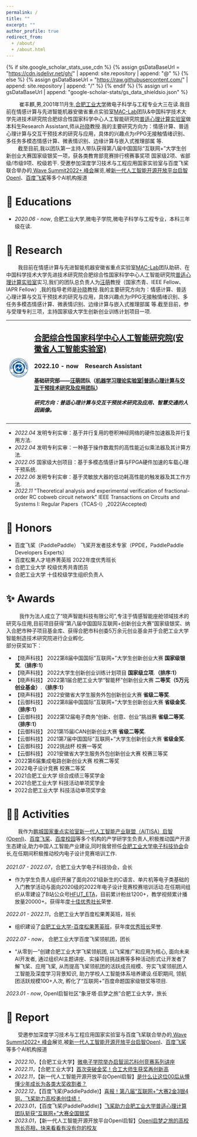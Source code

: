 ```yaml
---
permalink: /
title: ""
excerpt: ""
author_profile: true
redirect_from: 
  + /about/
  + /about.html
---
```


{% if site.google_scholar_stats_use_cdn %}
{% assign gsDataBaseUrl = "https://cdn.jsdelivr.net/gh/" | append: site.repository | append: "@" %}
{% else %}
{% assign gsDataBaseUrl = "https://raw.githubusercontent.com/" | append: site.repository | append: "/" %}
{% endif %}
{% assign url = gsDataBaseUrl | append: "google-scholar-stats/gs_data_shieldsio.json" %}

<span class='anchor' id='about-me'></span>

&emsp; &emsp; 崔丰麒,男,2001年11月生,[合肥工业大学](https://www.hfut.edu.cn/)微电子科学与工程专业大三在读.我目前在情感计算与先进智能机器安徽省重点实验室[MAC-Lab](http://faculty.hfut.edu.cn/sunxiao/zh_CN/index.htm)团队&中国科学技术大学先进技术研究院合肥综合性国家科学中心人工智能研究院[普适心理计算实验室](http://iai.ustc.edu.cn/iai/r271.html)做本科生Research Assistant,师从[孙晓](http://faculty.hfut.edu.cn/sunxiao/zh_CN/index.htm)教授.我的主要研究方向为：情感计算、普适心理计算与交互干预技术的研究与应用，具体的兴趣点为rPPG无接触情绪识别、多任务多模态情感计算、微表情识别、边缘计算与嵌入式推理部属 等.<br>
&emsp; &emsp;截至目前,我以团队第一主持人带队获得第八届中国国际“互联网+”大学生创新创业大赛国家级银奖一项，获各类教育部竞赛排行榜赛事奖项 国家级2项、省部级/市级9项、校级若干.
受邀参加深度学习技术与工程应用国家实验室与百度飞桨联合举办的[ Wave Summit2022+ 峰会](./images/wavesummit.png)展览,被[新一代人工智能开源开放平台启智OpenI](https://mp.weixin.qq.com/s/FFwSKbIKiCb95YpEa6mnxQ)、[百度飞桨](https://mp.weixin.qq.com/s/SgK9qSmYQ9ihIfvb1sHEwA)等多个AI机构报道

# 📖 Educations
- *2020.06 - now*, 合肥工业大学,微电子学院,微电子科学与工程专业，本科三年级在读.


# 🔬 Research
&emsp; &emsp;我目前在情感计算与先进智能机器安徽省重点实验室[MAC-Lab](http://faculty.hfut.edu.cn/sunxiao/zh_CN/index.htm)团队助研、在中国科学技术大学先进技术研究院合肥综合性国家科学中心人工智能研究院[普适心理计算实验室](http://iai.ustc.edu.cn/iai/r271.html)实习,我们的团队总负责人为[汪萌](http://faculty.hfut.edu.cn/wm12/zh_CN/index/198449/list/index.htm)教授（国家杰青、IEEE Fellow、IAPR Fellow）,我的指导老师是[孙晓](http://faculty.hfut.edu.cn/sunxiao/zh_CN/index.htm)教授.我的主要研究方向为：情感计算、普适心理计算与交互干预技术的研究与应用，具体兴趣点为rPPG无接触情绪识别、多任务多模态情感计算、微表情识别、边缘计算与嵌入式推理部属 等.截至目前，参与受理专利三项，主持国家级大学生创新创业训练计划项目一项.
<table class="imgtable"><tr><td>
<a href="http://iai.ustc.edu.cn/iai/r271.html"><img src="https://github.com/QIcita/QIcita.github.io/blob/main/_pages/images/iai.jpg?raw=true" alt="IAI" width="80px" /></a>&nbsp;</td>
<td align="left"><h2><a href="http://iai.ustc.edu.cn/iai/r271.html">合肥综合性国家科学中心人工智能研究院(安徽省人工智能实验室)</a></h2>
<h3>2022.10 - now &nbsp;&nbsp;&nbsp;Research Assistant</h3>
<h4>基础研究部——<a href="http://faculty.hfut.edu.cn/wm12/zh_CN/index/198449/list/index.htm">汪萌</a>团队（<a href="http://iai.ustc.edu.cn/iai/r271.html">机器学习理论实验室|普适心理计算与交互干预技术研究及应用团队</a>）</h4>
<h5>研究方向：普适心理计算与交互干预技术研究及应用、智慧交通的人因画像。</h5>
 </td></tr></table>

- *2022.04* 发明专利实审：基于并行复用的卷积神经网络的硬件加速器及并行复用方法.  
- *2022.04* 发明专利实审：一种基于操作数裁剪的高性能近似乘法器及其计算方法.
- *2022.05* 国家级大创项目：基于多模态情感计算与FPGA硬件加速的车载心理干预系统.
- *2022.06* 发明专利实审：基于灵敏放大器的低功耗高性能的触发器及其工作方法.
- *2022.11* "Theoretical analysis and experimental verification of fractional-order RC cobweb circuit network" IEEE Transactions on Circuits and Systems I: Regular Papers（TCAS-I）,2022(Accepted)

# 📘 Honors
- 百度飞桨（PaddlePaddle） 飞桨开发者技术专家（PPDE，PaddlePaddle Developers Experts）
- 百度松果人才培养菁英班    2022年度优秀班长
- 合肥工业大学             校级优秀共青团员
- 合肥工业大学             十佳校级学生组织负责人

# ✨ Awards
&emsp; &emsp; 我作为法人成立了“晓声智能科技有限公司”,专注于情感智能座舱领域技术的研究与应用,目前项目获得“第八届中国国际互联网+创新创业大赛”国家级银奖、纳入合肥市种子项目基金库、获得合肥市科创委5万余元创业基金并于合肥工业大学智能制造技术研究院进行企业孵化.<br>部分获奖如下：
- 【晓声科技】 2022第8届中国国际”互联网+”大学生创新创业大赛 **国家级银奖**.**（排序:1）**
- 【晓声科技】 2022大学生创新创业训练计划项目 **国家级立项**.**（排序:1）**
- 【晓声科技】 2022第1届合肥工业大学“智能杯”创新创业大赛 **二等奖（5万元创业基金）**.**（排序:1）**
- 【晓声科技】 2022安徽省大学生服务外包创新创业大赛  **省级二等奖**.
- 【云御科技】 2022第8届中国国际”互联网+”大学生创新创业大赛 **省级金奖**.**（排序:1）**
- 【云御科技】 2022第12届电子商务“创新、创意、创业”挑战赛 **省级二等奖**.**（排序:1）**
- 【云御科技】 2021第15届iCAN创新创业大赛 **省级二等奖**.
- 【云御科技】 2021第7届中国国际”互联网+”大学生创新创业大赛 **省级金奖**.
- 【云御科技】 2022挑战杯 校赛一等奖
- 【云御科技】 2021安徽省大学生服务外包创新创业大赛 校赛三等奖
- 2022第6届集成电路创新创业大赛 校赛二等奖
- 2022电子设计竞赛 校赛二等奖
- 2021合肥工业大学 综合成绩三等奖学金
- 2021合肥工业大学 科技活动单项奖学金
- 2022合肥工业大学 科技活动单项奖学金



# 👨‍🔬 Activities
&emsp; &emsp;我作为[鹏城国家重点实验室新一代人工智能产业联盟（AITISA）启智(OpenI)](./images/pengcheng.png)、[百度飞桨](./images/linghangtuan.png)、[百度校园](./images/baidu.png)等多个机构的产学研学生负责人,积极推动国产开源生态建设,助力中国人工智能产业建设,同时我曾担任[合肥工业大学电子科技协会](https://space.bilibili.com/503436097/?spm_id_from=333.999.0.0)会长,在任期间积极推动校内电子设计竞赛培训工作.<br><br>
*2021.07 - 2022.07*，合肥工业大学电子科技协会，会长
- 作为学生负责人组织开展了面向2021级新生的C语言、单片机等电子类基础的入门教学活动与面向2020级的2022年电子设计竞赛校赛培训活动.在任期间组织从零建设了B站公众号[HFUT_ETA](https://space.bilibili.com/503436097/?spm_id_from=333.999.0.0)，目前累计粉丝1200+，教学视频累计播放量20000+。获得年度[十佳优秀社长](https://github.com/QIcita/QIcita.github.io/blob/main/_pages/images/%E5%8D%81%E4%BD%B3%E7%A4%BE%E9%95%BF.jpg)荣誉.

*2022.01 - 2022.11*，合肥工业大学百度松果菁英班，班长
- 组织建设了[合肥工业大学-百度松果菁英班](./images/baidu.png)，获年度[优秀班长](https://github.com/QIcita/QIcita.github.io/blob/main/_pages/images/%E4%BC%98%E7%A7%80%E7%8F%AD%E9%95%BF.png)荣誉.

*2022.07 - now*，    合肥工业大学百度飞桨领航团，团长
- “从零到一”创建合肥工业大学飞桨领航团, 以飞桨推广和应用为核心, 面向未来AI开发者, 通过组织AI主题讲座、实操项目挑战赛等多种活动形式让开发者了解飞桨、应用飞桨, 从而提高飞桨领航团的活跃成员规模、夯实飞桨领航团人工智能及深度学习背景知识, 助力学校人工智能体系培养建设.任职期间, 领航团活跃规模100+人次, 孵化了“互联网+”百度命题国家级银奖等项目.

 *2023.01 - now*,     OpenI启智社区“象牙塔·启梦之旅”合肥工业大学，旅长



# 💬 Report
&emsp; &emsp;受邀参加深度学习技术与工程应用国家实验室与百度飞桨联合举办的[ Wave Summit2022+ 峰会](./images/wavesummit.png)展览,被[新一代人工智能开源开放平台启智OpenI](https://mp.weixin.qq.com/s/FFwSKbIKiCb95YpEa6mnxQ)、[百度飞桨](https://mp.weixin.qq.com/s/SgK9qSmYQ9ihIfvb1sHEwA)等多个AI机构报道
- *2022.10*，【合肥工业大学】[微电子学院举办启智润芯科创竞赛系列讲座](http://news.hfut.edu.cn/info/1017/51049.htm)
- *2022.11*，【合肥工业大学】[首次突破金奖！合工大师生获奖再创新高](https://mp.weixin.qq.com/s/EujzF8ubT_1PkoMs3u-qTw)
- *2022.11*，【新一代人工智能开源开放平台OpenI启智】[是什么让这位00后从懵懂少年成长为各类大奖收割者？](https://mp.weixin.qq.com/s/FFwSKbIKiCb95YpEa6mnxQ)
- *2022.12*，【百度飞桨(PaddlePaddle)】[喜报！第八届“互联网+”大赛2金3银4铜，飞桨助力高校勇创佳绩！](https://mp.weixin.qq.com/s/6uRI_lJL55H537DhRkArAQ)
- *2023.01*，【百度飞桨(PaddlePaddle)】[飞桨助力合肥工业大学普适心理计算团队斩获“互联网+”大赛全国银奖](https://mp.weixin.qq.com/s/SgK9qSmYQ9ihIfvb1sHEwA)
- *2023.01*，【新一代人工智能开源开放平台OpenI启智】[OpenI启梦之旅的高校旅长亮相，快来看看有没有你的校友](https://mp.weixin.qq.com/s/kYjjAtF7eTi3MNmCqCzfyg)
